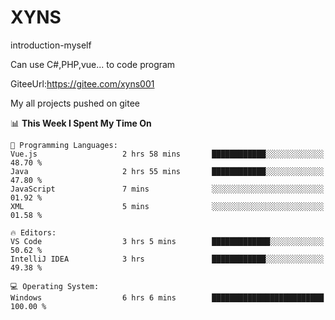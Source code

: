 # XYNS
introduction-myself

Can use C#,PHP,vue... to code program

GiteeUrl:https://gitee.com/xyns001

My all projects pushed on gitee

<!--START_SECTION:waka-->
📊 **This Week I Spent My Time On** 

```text
💬 Programming Languages: 
Vue.js                   2 hrs 58 mins       ████████████░░░░░░░░░░░░░   48.70 % 
Java                     2 hrs 55 mins       ████████████░░░░░░░░░░░░░   47.80 % 
JavaScript               7 mins              ░░░░░░░░░░░░░░░░░░░░░░░░░   01.92 % 
XML                      5 mins              ░░░░░░░░░░░░░░░░░░░░░░░░░   01.58 % 

🔥 Editors: 
VS Code                  3 hrs 5 mins        █████████████░░░░░░░░░░░░   50.62 % 
IntelliJ IDEA            3 hrs               ████████████░░░░░░░░░░░░░   49.38 % 

💻 Operating System: 
Windows                  6 hrs 6 mins        █████████████████████████   100.00 % 
```


<!--END_SECTION:waka-->
